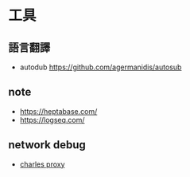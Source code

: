 # 工具

## 語言翻譯
- autodub <https://github.com/agermanidis/autosub>

## note

- https://heptabase.com/
- https://logseq.com/


## network debug
- [charles proxy](https://www.charlesproxy.com/)
